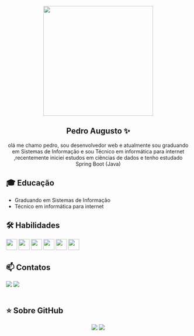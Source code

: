 <div>



<div align="center">
  <img src="https://github.com/wwpedro/wwpedro/assets/63758975/e5fde11c-7462-410a-ab0a-a85c7bc99371" width="300px" />
</div>
<div align="center">

## Pedro Augusto ✨
olá me chamo pedro, sou desenvolvedor web e atualmente sou graduando em Sistemas de Informação e sou Técnico em informática para internet ,recentemente iniciei estudos em ciências de dados e tenho estudado Spring Boot (Java)
  
</div>


## 🎓 Educação

- Graduando em Sistemas de Informação
- Técnico em informática para internet

## 🛠 Habilidades
<div style="display: inline_block;">
  <img src="https://cdn.jsdelivr.net/gh/devicons/devicon/icons/html5/html5-original.svg" width="30px" />
  <img src="https://cdn.jsdelivr.net/gh/devicons/devicon/icons/css3/css3-original.svg" width="30px" />
  <img src="https://cdn.jsdelivr.net/gh/devicons/devicon/icons/javascript/javascript-original.svg" width="30px" />
  <img src="https://cdn.jsdelivr.net/gh/devicons/devicon/icons/java/java-original.svg" width="30px" />
  <img src="https://cdn.jsdelivr.net/gh/devicons/devicon/icons/figma/figma-original.svg" width="30px" />
  <img src="https://cdn.jsdelivr.net/gh/devicons/devicon/icons/python/python-original.svg" width="30px" />        
</div>

## 📫 Contatos

<div style="display: inline_block">
  <a href = "mailto:dev.pedroaugusto@gmail.com"><img src="https://img.shields.io/badge/Gmail-D14836?style=for-the-badge&logo=gmail&logoColor=white" target="_blank"></a>
  <a href="https://www.linkedin.com/in/pedro-augusto-39a242188/" target="_blank"><img src="https://img.shields.io/badge/-LinkedIn-%230077B5?style=for-the-badge&logo=linkedin&logoColor=white" target="_blank"></a>
</div><br>

## ⭐ Sobre GitHub

<p align = "center">
  <img src = "https://github-readme-stats.vercel.app/api?username=wwpedro&show_icons=true&theme=tokyonight&line_height=27">
  <img src = "https://github-readme-stats.vercel.app/api/top-langs/?username=wwpedro&hide=css,html&theme=tokyonight">
</p>


</div><br>

















<!--
**wwpedro/wwpedro** is a ✨ _special_ ✨ repository because its `README.md` (this file) appears on your GitHub profile.

Here are some ideas to get you started:

### Hi there 👋

- 🔭 I’m currently working on ...
- 🌱 I’m currently learning ...
- 👯 I’m looking to collaborate on ...
- 🤔 I’m looking for help with ...
- 💬 Ask me about ...
- 📫 How to reach me: ...
- 😄 Pronouns: ...
- ⚡ Fun fact: ...
-->
